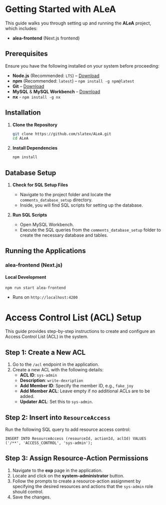 # Getting Started with ALeA

This guide walks you through setting up and running the **ALeA** project, which includes:
- **alea-frontend** (Next.js frontend)

## Prerequisites  
Ensure you have the following installed on your system before proceeding:
- **Node.js** (Recommended: `LTS`) – [Download](https://nodejs.org/)
- **npm** (Recommended: `latest`) – `npm install -g npm@latest`
- **Git** – [Download](https://git-scm.com/)
- **MySQL** & **MySQL Workbench** – [Download](https://dev.mysql.com/downloads/)
- **nx** - `npm install -g nx`

## Installation  

1. **Clone the Repository**  
   ```sh
   git clone https://github.com/slatex/ALeA.git
   cd ALeA
   ```

2. **Install Dependencies**  
   ```sh
   npm install
   ```

## Database Setup

1. **Check for SQL Setup Files**
   - Navigate to the project folder and locate the `comments_database_setup` directory.
   - Inside, you will find SQL scripts for setting up the database.

2. **Run SQL Scripts**
   - Open MySQL Workbench.
   - Execute the SQL queries from the `comments_database_setup` folder to create the necessary database and tables.

## Running the Applications  

### alea-frontend (Next.js)  

#### Local Development  
```sh
npm run start alea-frontend
```
- Runs on `http://localhost:4200`  



   
# Access Control List (ACL) Setup

This guide provides step-by-step instructions to create and configure an Access Control List (ACL) in the system.

## Step 1: Create a New ACL

1. Go to the `/acl` endpoint in the application.
2. Create a new ACL with the following details:
   - **ACL ID**: `sys-admin`
   - **Description**: `write-dexription`
   - **Add Member ID**: Specify the member ID, e.g., `fake_joy`
   - **Add Member ACL**: Leave empty if no additional ACLs are to be added.
   - **Updater ACL**: Set this to `sys-admin`.

## Step 2: Insert into `ResourceAccess`

Run the following SQL query to add resource access control:

   ```INSERT INTO ResourceAccess (resourceId, actionId, aclId) VALUES ('/**', 'ACCESS_CONTROL', 'sys-admin');```

## Step 3: Assign Resource-Action Permissions

1. Navigate to the **exp** page in the application.
2. Locate and click on the **system-administrator** button.
3. Follow the prompts to create a resource-action assignment by specifying the desired resources and actions that the `sys-admin` role should control.
4. Save the changes.

  
